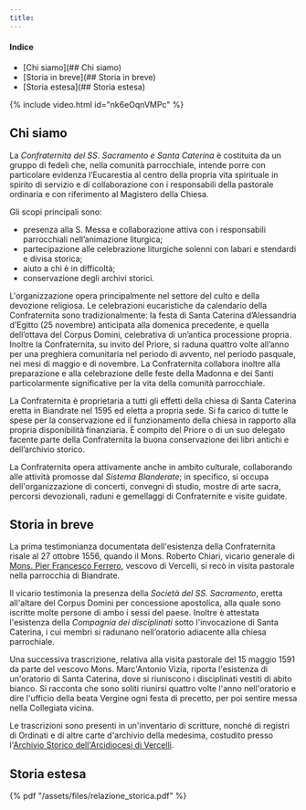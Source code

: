 ```yaml
---
title:
---
```


#### Indice
- [Chi siamo](## Chi siamo)
- [Storia in breve](## Storia in breve)
- [Storia estesa](## Storia estesa)

{% include video.html id="nk6eOqnVMPc" %}

## Chi siamo
La *Confraternita del SS. Sacramento e Santa Caterina* è costituita da un gruppo di fedeli che, nella comunità parrocchiale, intende porre con particolare evidenza l’Eucarestia al centro della propria vita spirituale in spirito di servizio e di collaborazione con i responsabili della pastorale ordinaria e con riferimento al Magistero della Chiesa.

Gli scopi principali sono:

- presenza alla S. Messa e collaborazione attiva con i responsabili parrocchiali nell’animazione liturgica;
- partecipazione alle celebrazione liturgiche solenni con labari e stendardi e divisa storica;
- aiuto a chi è in difficoltà;
- conservazione degli archivi storici.

L'organizzazione opera principalmente nel settore del culto e della devozione religiosa. Le celebrazioni eucaristiche da calendario della Confraternita sono tradizionalmente: la festa di Santa Caterina d’Alessandria d’Egitto (25 novembre) anticipata alla domenica precedente, e quella dell’ottava del Corpus Domini, celebrativa di un’antica processione propria. Inoltre la Confraternita, su invito del Priore, si raduna quattro volte all’anno per una preghiera comunitaria nel periodo di avvento, nel periodo pasquale, nei mesi di maggio e di novembre.
La Confraternita collabora inoltre alla preparazione e alla celebrazione delle feste della Madonna e dei Santi particolarmente significative per la vita della comunità parrocchiale.

La Confraternita è proprietaria a tutti gli effetti della chiesa di Santa Caterina eretta in Biandrate nel 1595 ed eletta a propria sede. Si fa carico di tutte le spese per la conservazione ed il funzionamento della chiesa in rapporto alla propria disponibilità finanziaria. È compito del Priore o di un suo delegato facente parte della Confraternita la buona conservazione dei libri antichi e dell’archivio storico.

La Confraternita opera attivamente anche in ambito culturale, collaborando alle attività promosse dal *Sistema Blanderate*; in specifico, si occupa dell'organizzazione di concerti, convegni di studio, mostre di arte sacra, percorsi devozionali, raduni e gemellaggi di Confraternite e visite guidate.

## Storia in breve
La prima testimonianza documentata dell'esistenza della Confraternita risale
al 27 ottobre 1556, quando il Mons. Roberto Chiari, vicario generale di [Mons. Pier Francesco Ferrero](https://www.treccani.it/enciclopedia/pier-francesco-ferrero_%28Dizionario-Biografico%29/), vescovo di Vercelli, si recò in visita pastorale nella parrocchia di Biandrate.

Il vicario testimonia la presenza della *Società del SS. Sacramento*, eretta all'altare del Corpus Domini per concessione apostolica, alla quale sono iscritte molte persone di ambo i sessi del paese. Inoltre è attestata l'esistenza della *Compagnia dei disciplinati* sotto l'invocazione di Santa Caterina, i cui membri si radunano nell’oratorio adiacente alla chiesa parrochiale.

Una successiva trascrizione, relativa alla visita pastorale del 15 maggio 1591 da parte del vescovo Mons. Marc'Antonio Vizia, riporta l'esistenza di un'oratorio di Santa Caterina, dove si riuniscono i disciplinati vestiti di abito bianco. Si racconta
che sono soliti riunirsi quattro volte l'anno nell'oratorio e dire l'ufficio della beata Vergine ogni festa di precetto, per poi sentire messa nella Collegiata vicina.

Le trascrizioni sono presenti in un'inventario di scritture, nonché di registri di Ordinati e di altre carte d'archivio della medesima, costudito presso l'[Archivio Storico dell'Arcidiocesi di Vercelli](https://www.beweb.chiesacattolica.it/istituticulturali/istituto/3405/Archivio+Storico+dell%27Arcidiocesi+di+Vercelli).

## Storia estesa

 {% pdf "/assets/files/relazione_storica.pdf" %}
